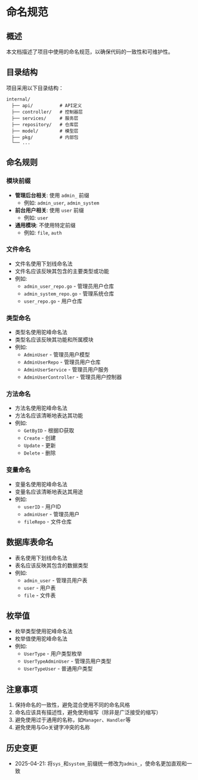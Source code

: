 # 命名规范

## 概述

本文档描述了项目中使用的命名规范，以确保代码的一致性和可维护性。

## 目录结构

项目采用以下目录结构：

```
internal/
  ├── api/          # API定义
  ├── controller/   # 控制器层
  ├── services/     # 服务层
  ├── repository/   # 仓库层
  ├── model/        # 模型层
  ├── pkg/          # 内部包
  └── ...
```

## 命名规则

### 模块前缀

- **管理后台相关**: 使用 `admin_` 前缀
  - 例如: `admin_user`, `admin_system`
- **前台用户相关**: 使用 `user` 前缀
  - 例如: `user`
- **通用模块**: 不使用特定前缀
  - 例如: `file`, `auth`

### 文件命名

- 文件名使用下划线命名法
- 文件名应该反映其包含的主要类型或功能
- 例如:
  - `admin_user_repo.go` - 管理员用户仓库
  - `admin_system_repo.go` - 管理系统仓库
  - `user_repo.go` - 用户仓库

### 类型命名

- 类型名使用驼峰命名法
- 类型名应该反映其功能和所属模块
- 例如:
  - `AdminUser` - 管理员用户模型
  - `AdminUserRepo` - 管理员用户仓库
  - `AdminUserService` - 管理员用户服务
  - `AdminUserController` - 管理员用户控制器

### 方法命名

- 方法名使用驼峰命名法
- 方法名应该清晰地表达其功能
- 例如:
  - `GetByID` - 根据ID获取
  - `Create` - 创建
  - `Update` - 更新
  - `Delete` - 删除

### 变量命名

- 变量名使用驼峰命名法
- 变量名应该清晰地表达其用途
- 例如:
  - `userID` - 用户ID
  - `adminUser` - 管理员用户
  - `fileRepo` - 文件仓库

## 数据库表命名

- 表名使用下划线命名法
- 表名应该反映其包含的数据类型
- 例如:
  - `admin_user` - 管理员用户表
  - `user` - 用户表
  - `file` - 文件表

## 枚举值

- 枚举类型使用驼峰命名法
- 枚举值使用驼峰命名法
- 例如:
  - `UserType` - 用户类型枚举
  - `UserTypeAdminUser` - 管理员用户类型
  - `UserTypeUser` - 普通用户类型

## 注意事项

1. 保持命名的一致性，避免混合使用不同的命名风格
2. 命名应该具有描述性，避免使用缩写（除非是广泛接受的缩写）
3. 避免使用过于通用的名称，如`Manager`、`Handler`等
4. 避免使用与Go关键字冲突的名称

## 历史变更

- 2025-04-21: 将`sys_`和`system_`前缀统一修改为`admin_`，使命名更加直观和一致
